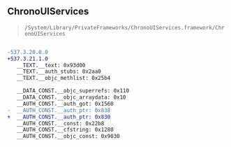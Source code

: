 ## ChronoUIServices

> `/System/Library/PrivateFrameworks/ChronoUIServices.framework/ChronoUIServices`

```diff

-537.3.20.0.0
+537.3.21.1.0
   __TEXT.__text: 0x93d00
   __TEXT.__auth_stubs: 0x2aa0
   __TEXT.__objc_methlist: 0x25b4

   __DATA_CONST.__objc_superrefs: 0x110
   __DATA_CONST.__objc_arraydata: 0x10
   __AUTH_CONST.__auth_got: 0x1560
-  __AUTH_CONST.__auth_ptr: 0x838
+  __AUTH_CONST.__auth_ptr: 0x830
   __AUTH_CONST.__const: 0x22b8
   __AUTH_CONST.__cfstring: 0x1280
   __AUTH_CONST.__objc_const: 0x9030

```
